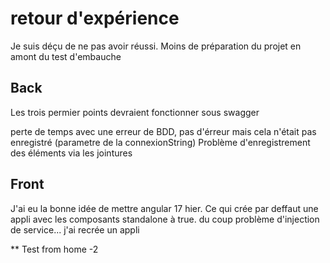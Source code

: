 # retour d'expérience

Je suis déçu de ne pas avoir réussi. Moins de préparation du projet en amont du test d'embauche

## Back

Les trois permier points devraient fonctionner sous swagger

perte de temps avec une erreur de BDD, pas d'érreur mais cela n'était pas enregistré (parametre de la connexionString)
Problème d'enregistrement des éléments via les jointures

## Front

J'ai eu la bonne idée de mettre angular 17 hier. Ce qui crée par deffaut une appli avec les composants standalone à true.
du coup problème d'injection de service... j'ai recrée un appli

** Test from home -2